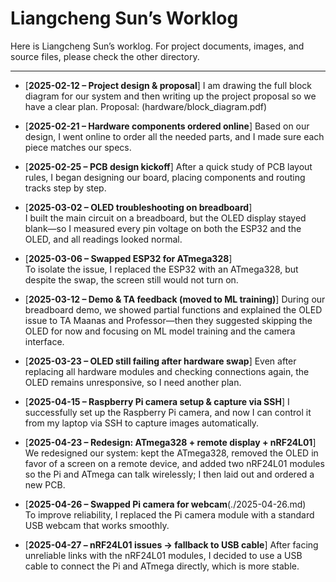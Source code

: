 # Liangcheng Sun’s Worklog

Here is Liangcheng Sun’s worklog. For project documents, images, and source files, please check the other directory.

---

- [**2025-02-12 – Project design & proposal**] 
  I am drawing the full block diagram for our system and then writing up the project proposal so we have a clear plan.
  Proposal: (hardware/block_diagram.pdf)
- [**2025-02-21 – Hardware components ordered online**]
  Based on our design, I went online to order all the needed parts, and I made sure each piece matches our specs.

- [**2025-02-25 – PCB design kickoff**] 
  After a quick study of PCB layout rules, I began designing our board, placing components and routing tracks step by step.

- [**2025-03-02 – OLED troubleshooting on breadboard**]  
  I built the main circuit on a breadboard, but the OLED display stayed blank—so I measured every pin voltage on both the ESP32 and the OLED, and all readings looked normal.

- [**2025-03-06 – Swapped ESP32 for ATmega328**]  
  To isolate the issue, I replaced the ESP32 with an ATmega328, but despite the swap, the screen still would not turn on.

- [**2025-03-12 – Demo & TA feedback (moved to ML training)**]
  During our breadboard demo, we showed partial functions and explained the OLED issue to TA Maanas and Professor—then they suggested skipping the OLED for now and focusing on ML model training and the camera interface.

- [**2025-03-23 – OLED still failing after hardware swap**]
  Even after replacing all hardware modules and checking connections again, the OLED remains unresponsive, so I need another plan.

- [**2025-04-15 – Raspberry Pi camera setup & capture via SSH**] 
  I successfully set up the Raspberry Pi camera, and now I can control it from my laptop via SSH to capture images automatically.

- [**2025-04-23 – Redesign: ATmega328 + remote display + nRF24L01**]
  We redesigned our system: kept the ATmega328, removed the OLED in favor of a screen on a remote device, and added two nRF24L01 modules so the Pi and ATmega can talk wirelessly; I then laid out and ordered a new PCB.

- [**2025-04-26 – Swapped Pi camera for webcam**(./2025-04-26.md)  
  To improve reliability, I replaced the Pi camera module with a standard USB webcam that works smoothly.

- [**2025-04-27 – nRF24L01 issues → fallback to USB cable**]
  After facing unreliable links with the nRF24L01 modules, I decided to use a USB cable to connect the Pi and ATmega directly, which is more stable.
